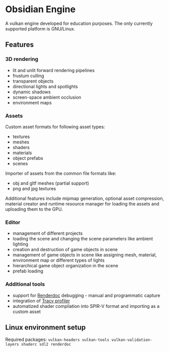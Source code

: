 # Obsidian Engine

A vulkan engine developed for education purposes. The only currently supported platform is GNU/Linux.

## Features

### 3D rendering

* lit and unlit forward rendering pipelines
* frustum culling
* transparent objects
* directional lights and spotlights
* dynamic shadows
* screen-space ambient occlusion
* environment maps

### Assets

Custom asset formats for following asset types:
* textures
* meshes
* shaders
* materials
* object prefabs
* scenes

Importer of assets from the common file formats like:
* obj and gltf meshes (partial support)
* png and jpg textures

Additional features include mipmap generation, optional asset compression, material creator and runtime resource manager for loading the assets and uploading them to the GPU.

### Editor

* management of different projects
* loading the scene and changing the scene parameters like ambient lighting
* creation and destruction of game objects in scene
* management of game objects in scene like assigning mesh, material, environment map or different types of lights
* hierarchical game object organization in the scene
* prefab loading

### Additional tools

* support for [Renderdoc](https://renderdoc.org) debugging - manual and programmatic capture
* integration of [Tracy profiler](https://github.com/wolfpld/tracy)
* automatized shader compilation into SPIR-V format and importing as a custom asset

## Linux environment setup

Required packages:
`vulkan-headers vulkan-tools vulkan-validation-layers shaderc sdl2 renderdoc`
